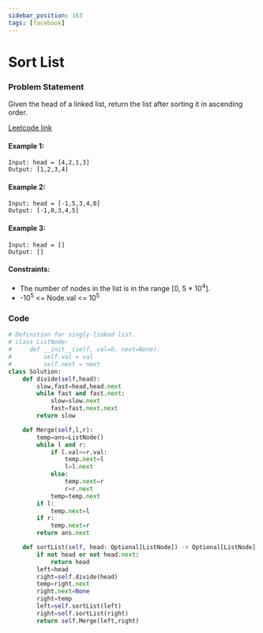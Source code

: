 ```yaml
---
sidebar_position: 163
tags: [facebook]
---
```


# Sort List

### Problem Statement

Given the head of a linked list, return the list after sorting it in ascending order.

[Leetcode link](https://leetcode.com/problems/sort-list)

#### Example 1:

```
Input: head = [4,2,1,3]
Output: [1,2,3,4]
```

#### Example 2:

```
Input: head = [-1,5,3,4,0]
Output: [-1,0,3,4,5]
```

#### Example 3:

```
Input: head = []
Output: []
```

#### Constraints:

- The number of nodes in the list is in the range [0, 5 * 10<sup>4</sup>].
- -10<sup>5</sup> <= Node.val <= 10<sup>5</sup>

### Code

```python title="Python Code"
# Definition for singly-linked list.
# class ListNode:
#     def __init__(self, val=0, next=None):
#         self.val = val
#         self.next = next
class Solution:
    def divide(self,head):
        slow,fast=head,head.next
        while fast and fast.next:
            slow=slow.next
            fast=fast.next.next
        return slow

    def Merge(self,l,r):
        temp=ans=ListNode()
        while l and r:
            if l.val<=r.val:
                temp.next=l
                l=l.next
            else:
                temp.next=r
                r=r.next
            temp=temp.next
        if l:
            temp.next=l
        if r:
            temp.next=r
        return ans.next

    def sortList(self, head: Optional[ListNode]) -> Optional[ListNode]:
        if not head or not head.next:
            return head
        left=head
        right=self.divide(head)
        temp=right.next
        right.next=None
        right=temp
        left=self.sortList(left)
        right=self.sortList(right)
        return self.Merge(left,right)
```
